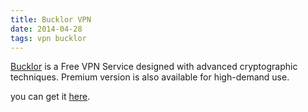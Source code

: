 ```yaml
---
title: Bucklor VPN
date: 2014-04-28
tags: vpn bucklor
---
```


[Bucklor](http://jsq.me/68gh3) is a Free VPN Service designed with advanced cryptographic techniques. Premium version is also available for high-demand use.

you can get it [here](http://jsq.me/68gh3).
